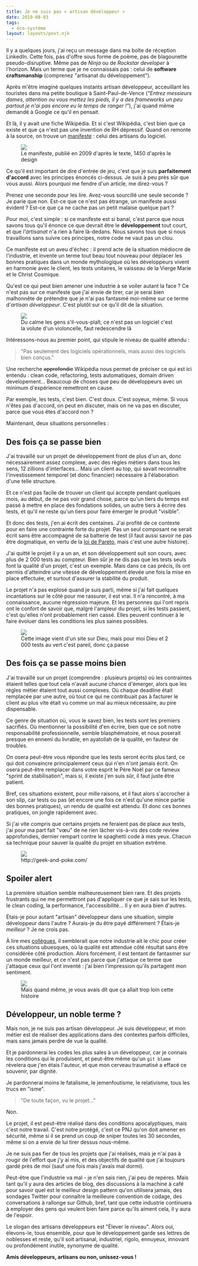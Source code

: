 ```yaml
---
title: Je ne suis pas « artisan développeur »
date: 2019-08-03
tags:
  - éco-système
layout: layouts/post.njk
---
```


Il y a quelques jours, j'ai reçu un message dans ma boîte de réception LinkedIn. Cette fois, pas d'offre sous forme de poème, pas de blagounette pseudo-disruptive. Même pas de _Ninja_ ou de _Rockstar developer_ à l'horizon. Mais un terme que je ne connaissais pas : celui de **software craftsmanship** (comprenez "artisanat du développement").

Après m'être imaginé quelques instants artisan développeur, acceuillant les touristes dans ma petite boutique à Saint-Paul-de-Vence (_"Entrez messieurs dames, attention ou vous mettez les pieds, il y a des frameworks un peu partout je n'ai pas encore eu le temps de ranger !"_), j'ai quand même demandé à Google ce qu'il en pensait.

Et là, il y avait une fiche Wikipédia. Et si c'est Wikipédia, c'est bien que ça existe et que ça n'est pas une invention de RH dépressif. Quand on remonte à la source, on trouve un [manifeste](http://manifesto.softwarecraftsmanship.org/#/fr-fr) : celui des artisans du logiciel.

<figure>
  <img src="/img/artisan/manifeste.jpg">
  <figcaption>Le manifeste, publié en 2009 d'après le texte, 1450 d'après le design</figcaption>
</figure>

Ce qu'il est important de dire d'entrée de jeu, c'est que je suis **parfaitement d'accord** avec les principes énoncés ci-dessus. Je suis à peu près sûr que vous aussi. Alors pourquoi me fendre d'un article, me direz-vous ?

Prenez une seconde pour les lire. Avez-vous sourcillé une seule seconde ? Je parie que non. Est-ce que ce n'est pas étrange, un manifeste aussi évident ? Est-ce que ça ne cache pas un petit malaise quelque part ?

Pour moi, c'est simple : si ce manifeste est si banal, c'est parce que nous savons tous qu'il énonce ce que devrait être le **développement** tout court, et que _l'artisanat_ n'a rien à faire là-dedans. Nous savons tous que si nous travaillons sans suivre ces principes, notre code ne vaut pas un clou.

Ce manifeste est un aveu d'échec : il prend acte de la situation médiocre de l'industrie, et invente un terme tout beau tout nouveau pour déplacer les bonnes pratiques dans un monde mythologique où les développeurs vivent en harmonie avec le client, les tests unitaires, le vaisseau de la Vierge Marie et le Christ Cosmique.

Qu'est ce qui peut bien amener une industrie à se voiler autant la face ? Ce n'est pas sur ce manifeste que j'ai envie de tirer, car je serai bien malhonnête de prétendre que je n'ai pas fantasmé moi-même sur ce terme d'_artisan développeur_. C'est plutôt sur ce qu'il dit de la situation.

<figure>
  <img src="/img/artisan/violoncelle.jpg">
  <figcaption>Du calme les gens s'il-vous-plaît, ce n'est pas un logiciel c'est la volute d'un violoncelle, faut redescendre là</figcaption>
</figure>

Intéressons-nous au premier point, qui stipule le niveau de qualité attendu :

<blockquote>"Pas seulement des logiciels opérationnels,
mais aussi des logiciels bien conçus."</blockquote>

Une recherche ~~approfondie~~ Wikipédia nous permet de préciser ce qui est ici entendu : clean code, refactoring, tests automatiques, domain driven developement... Beaucoup de choses que peu de développeurs avec un minimum d'expérience remettront en cause.

Par exemple, les tests, c'est bien. C'est doux. C'est soyeux, même. Si vous n'êtes pas d'accord, on peut en discuter, mais on ne va pas en discuter, parce que vous êtes d'accord non ?

Maintenant, deux situations personnelles :

## Des fois ça se passe bien

J'ai travaillé sur un projet de développement front de plus d'un an, donc nécessairement assez complexe, avec des règles métiers dans tous les sens, 12 zillions d'interfaces... Mais un client au top, qui savait reconnaître l'investissement temporel (et donc financier) nécessaire à l'élaboration d'une telle structure.

Et ce n'est pas facile de trouver un client qui accepte pendant quelques mois, au début, de ne pas voir grand chose, parce qu'un tiers du temps est passé à mettre en place des fondations solides, un autre tiers à écrire des tests, et qu'il ne reste qu'un tiers pour faire émerger le produit "visible".

Et donc des tests, j'en ai écrit des centaines. J'ai profité de ce contexte pour en faire une contrainte forte du projet. Pas un seul composant ne serait écrit sans être accompagné de sa batterie de test (il faut aussi savoir ne pas être dogmatique, en vertu de la [loi de Pareto](https://fr.wikipedia.org/wiki/Principe_de_Pareto), mais c'est une autre histoire).

J'ai quitté le projet il y a un an, et son développement suit son cours, avec plus de 2 000 tests au compteur. Bien sûr je ne dis pas que les tests seuls font la qualité d'un projet, c'est un exemple. Mais dans ce cas précis, ils ont permis d'atteindre une vitesse de développement élevée une fois la mise en place effectuée, et surtout d'assurer la stabilité du produit.

Le projet n'a pas explosé quand je suis parti, même si j'ai fait quelques incantations sur le côté pour me rassurer, il est vrai. Il n'a rencontré, à ma connaissance, aucune régression majeure. Et les personnes qui l'ont repris ont le confort de savoir que, malgré l'ampleur du projet, si les tests passent, c'est qu'elles n'ont probablement rien cassé. Elles peuvent continuer à le faire évoluer dans les conditions les plus saines possibles.

<figure>
  <img src="/img/artisan/dieu.jpg">
  <figcaption>Cette image vient d'un site sur Dieu, mais pour moi Dieu et 2 000 tests au vert c'est pareil, donc ça passe</figcaption>
</figure>

## Des fois ça se passe moins bien

J'ai travaillé sur un projet (comprendre : plusieurs projets) où les contraintes étaient telles que tout cela n'avait aucune chance d'émerger, alors que les règles métier étaient tout aussi complexes. Où chaque deadline était remplacée par une autre, où tout ce qui ne contribuait pas à facturer le client au plus vite était vu comme un mal au mieux nécessaire, au pire dispensable.

Ce genre de situation où, vous le savez bien, les tests sont les premiers sacrifiés. Où mentionner la possibilité d'en écrire, bien que ce soit notre responsabilité professionnelle, semble blasphématoire, et nous poserait presque en ennemi du livrable, en ayatollah de la qualité, en fauteur de troubles.

On osera peut-être vous répondre que les tests seront écrits plus tard, ce qui doit convaincre principalement ceux qui n'en n'ont jamais écrit. On osera peut-être remplacer dans votre esprit le Père Noël par ce fameux "sprint de stabilisation", mais si, il existe j'en suis sûr, il faut juste être patient.

Bref, ces situations existent, pour mille raisons, et il faut alors s'accrocher à son slip, car tests ou pas (et encore une fois ce n'est qu'une mince partie des bonnes pratiques), un rendu de qualité est attendu. Et donc ces bonnes pratiques, on jongle rapidement avec.

Si j'ai vite compris que certains projets ne feraient pas de place aux tests, j'ai pour ma part fait "vœu" de ne rien lâcher vis-à-vis des code review approfondies, dernier rempart contre le spaghetti code à mes yeux. Chacun sa technique pour sauver la qualité du projet en situation extrême.

<figure>
  <img src="/img/artisan/code-review.jpeg">
  <figcaption>http://geek-and-poke.com/</figcaption>
</figure>

## Spoiler alert

La première situation semble malheureusement bien rare. Et des projets frustrants qui ne me permettront pas d'appliquer ce que je sais sur les tests, le clean coding, la performance, l'accessibilité... Il y en aura bien d'autres.

Étais-je pour autant "artisan" développeur dans une situation, simple développeur dans l'autre ? Aurais-je du être payé différement ? Étais-je _meilleur_ ? Je ne crois pas.

À lire mes [collègues](https://www.jesuisundev.com/pourquoi-les-developpeureuses-codent-avec-le-cul/), il semblerait que notre industrie ait le chic pour créer ces situations ubuesques, où la qualité est attendue côté résultat sans être considérée côté production. Alors forcément, il est tentant de fantasmer sur un monde meilleur, et ce n'est pas parce que j'attaque ce terme que j'attaque ceux qui l'ont inventé : j'ai bien l'impression qu'ils partagent mon sentiment.

<figure>
  <img src="/img/artisan/software-craftmanship.jpg">
  <figcaption>Mais quand même, je vous avais dit que ça allait trop loin cette histoire</figcaption>
</figure>

## Développeur, un noble terme ?

Mais non, je ne suis pas artisan développeur. Je suis développeur, et mon métier est de réaliser des applications dans des contextes parfois difficiles, mais sans jamais perdre de vue la qualité.

Et je pardonnerai les codes les plus sales à un développeur, car je connais les conditions qui le produisent, et peut-être même qu'un `git blame` révelera que j'en étais l'auteur, et que mon cerveau traumatisé a effacé ce souvenir, par dignité.

Je pardonnerai moins le fatalisme, le jemenfoutisme, le relativisme, tous les trucs en "isme".

<blockquote>"De toute façon, vu le projet..."</blockquote>

Non.

Le projet, il est peut-être réalisé dans des conditions apocalyptiques, mais c'est notre travail. C'est notre protégé, c'est ce PNJ qu'on doit amener en sécurité, même si il se prend un coup de sniper toutes les 30 secondes, même si on a envie de lui tirer dessus nous-même.

Je ne suis pas fier de tous les projets que j'ai réalisés, mais je n'ai pas à rougir de l'effort que j'y ai mis, et des objectifs de qualité que j'ai toujours gardé près de moi (sauf une fois mais j'avais mal dormi).

Peut-être que l'industrie va mal - je n'en sais rien, j'ai peu de repères. Mais tant qu'il y aura des articles de blog, des discussions à la machine à café pour savoir quel est le meilleur design pattern qu'on utilisera jamais, des sondages Twitter pour connaître la meilleure convention de codage, des conversations à rallonge sur Github, bref, tant que cette industrie continuera à employer des gens qui veulent bien faire parce qu'ils aiment cela, il y aura de l'espoir.

Le slogan des artisans développeurs est "Élever le niveau". Alors oui, élevons-le, tous ensemble, pour que le développement garde ses lettres de noblesses et reste, qu'il soit artisanal, industriel, rigolo, ennuyeux, innovant ou profondément inutile, synonyme de qualité.

**Amis développeurs, artisans ou non, unissez-vous !**
